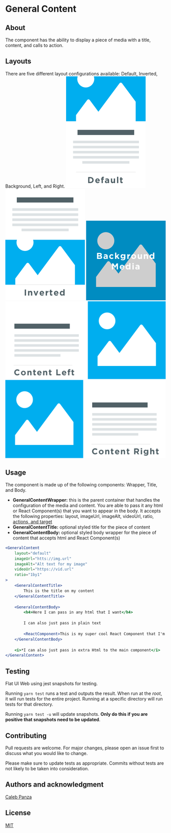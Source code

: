 # General Content

## About
The component has the ability to display a piece of media with a title, content, and calls to action.

## Layouts
There are five different layout configurations available: Default, Inverted, Background, Left, and Right.
![alt christ-fellowship-flat-ui](/docs/static/GeneralContent/Default.png)
![alt christ-fellowship-flat-ui](/docs/static/GeneralContent/Inverted.png)
![alt christ-fellowship-flat-ui](/docs/static/GeneralContent/Background.png)
![alt christ-fellowship-flat-ui](/docs/static/GeneralContent/Content-Left.png)
![alt christ-fellowship-flat-ui](/docs/static/GeneralContent/Content-Right.png)

## Usage
The component is made up of the following components: Wrapper, Title, and Body.
* **GeneralContentWrapper:** this is the parent container that handles the configuration of the media and content. You are able to pass it any html or React Component(s) that you want to appear in the body. It accepts the following properties: layout, imageUrl, imageAlt, videoUrl, ratio, [actions, and target](/src/CallsToAction)
* **GeneralContentTitle:** optional styled title for the piece of content
* **GeneralContentBody:** optional styled body wrapper for the piece of content that accepts html and React Component(s)

```jsx
<GeneralContent
    layout="default"
    imageUrl="htts://img.url"
    imageAlt="Alt text for my image"
    videoUrl="https://vid.url"
    ratio="1by1"
>
    <GeneralContentTitle>
        This is the title on my content
    </GeneralContentTitle>

    <GeneralContentBody>
        <h4>Here I can pass in any html that I want</h4>

        I can also just pass in plain text

        <ReactComponent>This is my super cool React Component that I'm passing in too!</ReactComponent>
    </GeneralContentBody>

    <i>*I can also just pass in extra Html to the main component</i>
</GeneralContent>
```


## Testing
Flat UI Web using jest snapshots for testing.

Running `yarn test` runs a test and outputs the result. When run at the _root_, it will run tests for the entire project. Running at a specific directory will run tests for that directory.

Running `yarn test -u` will update snapshots. **Only do this if you are positive that snapshots need to be updated**.

## Contributing
Pull requests are welcome. For major changes, please open an issue first to discuss what you would like to change.

Please make sure to update tests as appropriate. Commits without tests are not likely to be taken into consideration.

## Authors and acknowledgment
[Caleb Panza](https://github.com/calebpanza)

## License
[MIT](https://choosealicense.com/licenses/mit/)